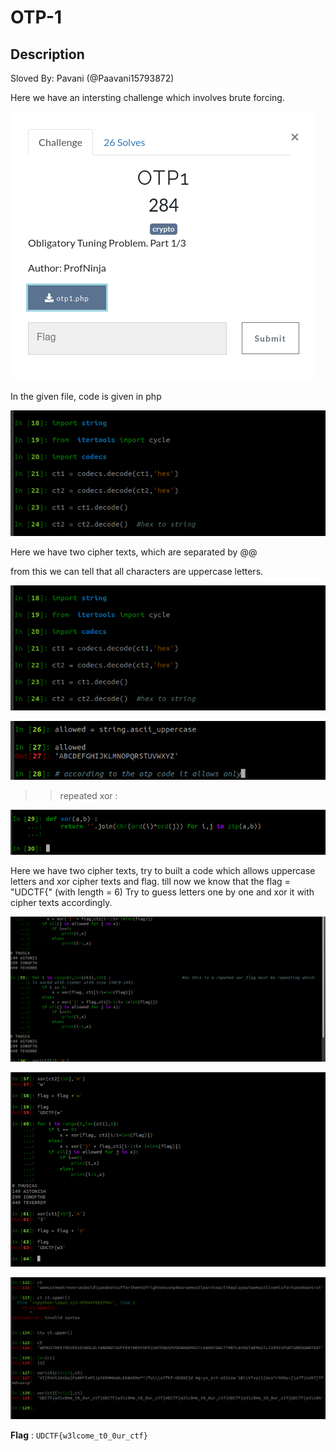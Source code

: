# OTP-1

## Description

Sloved By: Pavani (@Paavani15793872)

Here we have an intersting challenge which involves brute forcing.

![otp1](https://raw.githubusercontent.com/Team-Shakti/CTF-Write-ups/master/docs/crypto/BlueHensCTF/asset/otp-1.png)

In the given file, code is given in php

![ciphertext](https://raw.githubusercontent.com/Team-Shakti/CTF-Write-ups/master/docs/crypto/BlueHensCTF/asset/Selection_014.png)

Here we have two cipher texts, which are separated by @@

from this we can tell that all characters are uppercase letters. 

![sel14](https://raw.githubusercontent.com/Team-Shakti/CTF-Write-ups/master/docs/crypto/BlueHensCTF/asset/Selection_014.png)


![sel15](https://raw.githubusercontent.com/Team-Shakti/CTF-Write-ups/master/docs/crypto/BlueHensCTF/asset/Selection_015.png)

>> repeated xor :

![sel16](https://raw.githubusercontent.com/Team-Shakti/CTF-Write-ups/master/docs/crypto/BlueHensCTF/asset/Selection_016.png)

Here we have two cipher texts, try to built a code which allows uppercase letters and xor cipher texts and flag. till now we know that the flag = "UDCTF{" (with length = 6)
Try to guess letters one by one and xor it with cipher texts accordingly.

![sel18](https://raw.githubusercontent.com/Team-Shakti/CTF-Write-ups/master/docs/crypto/BlueHensCTF/asset/Selection_018.png)

![sel20](https://raw.githubusercontent.com/Team-Shakti/CTF-Write-ups/master/docs/crypto/BlueHensCTF/asset/Selection_020.png)

![flag](https://raw.githubusercontent.com/Team-Shakti/CTF-Write-ups/master/docs/crypto/BlueHensCTF/asset/flag(otp).png)

**Flag** : `UDCTF{w3lcome_t0_0ur_ctf}`




